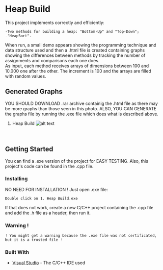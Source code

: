 # Heap Build
This project implements correctly and efficiently:
```
-Two methods for building a heap: "Bottom-Up" and "Top-Down";
-"HeapSort".
```
When run, a small demo appears showing the programming technique and data structure used and then a .html file is created containing graphs showing the differences between methods by tracking the number of assignments and comparisons each one does.<br/>
As input, each method receives arrays of dimensions between 100 and 10.000 one after the other. The increment is 100 and the arrays are filled with random values.

## Generated Graphs
YOU SHOULD DOWNLOAD .rar archive containig the .html file as there may be more graphs than those seen in this photo. ALSO, YOU CAN GENERATE the graphs file by running the .exe file which does what is described above.
1. Heap Build
![alt text](https://github.com/DanutGavrus/Photos/blob/master/1.%20Heap%20Build.png)<br/><br/><br/>

## Getting Started
You can find a .exe version of the project for EASY TESTING. Also, this project's code can be found in the .cpp file.

### Installing
NO NEED FOR INSTALLATION !
Just open .exe file:
```
Double click on 1. Heap Build.exe
```
If that does not work, create a new C/C++ project containing the .cpp file and add the .h file as a header, then run it.

### Warning !
```
! You might get a warning because the .exe file was not certificated, but it is a trusted file !
```

### Built With
* [Visual Studio](https://visualstudio.microsoft.com/) - The C/C++ IDE used